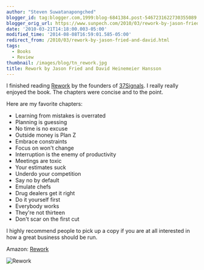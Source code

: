 ```yaml
---
author: "Steven Suwatanapongched"
blogger_id: tag:blogger.com,1999:blog-6841384.post-5467231622730355089
blogger_orig_url: https://www.sunpech.com/2010/03/rework-by-jason-fried-and-david.html
date: '2010-03-21T14:18:00.003-05:00'
modified_time: '2014-08-08T16:59:01.585-05:00'
redirect_from: /2010/03/rework-by-jason-fried-and-david.html
tags:
  - Books
  - Review
thumbnail: /images/blog/tn_rework.jpg
title: Rework by Jason Fried and David Heinemeier Hansson
---
```



I finished reading [Rework](https://amzn.to/2P1f0xt) by the founders of [37Signals](https://www.37signals.com/). I really really enjoyed the book. The chapters were concise and to the point.

Here are my favorite chapters:

* Learning from mistakes is overrated
* Planning is guessing
* No time is no excuse
* Outside money is Plan Z
* Embrace constraints
* Focus on won't change
* Interruption is the enemy of productivity
* Meetings are toxic
* Your estimates suck
* Underdo your competition
* Say no by default
* Emulate chefs
* Drug dealers get it right
* Do it yourself first
* Everybody works
* They're not thirteen
* Don't scar on the first cut


I highly recommend people to pick up a copy if you are at all interested in how a great business should be run.

Amazon: [Rework](https://amzn.to/2P1f0xt)


![Rework](/images/blog/41woojfwaaL._SX329_BO1,204,203,200_.jpg)